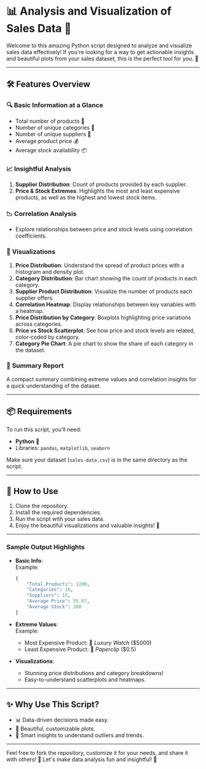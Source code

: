 # 📊 **Analysis and Visualization of Sales Data** 🚀

Welcome to this amazing Python script designed to analyze and visualize sales data effectively! If you're looking for a way to get actionable insights and beautiful plots from your sales dataset, this is the perfect tool for you. 🎉

---

## 🛠️ **Features Overview**

### 🔍 **Basic Information at a Glance**
- Total number of products 🛒
- Number of unique categories 📂
- Number of unique suppliers 🏢
- Average product price 💰
- Average stock availability 📦

### 📈 **Insightful Analysis**
1. **Supplier Distribution**: Count of products provided by each supplier.
2. **Price & Stock Extremes**: Highlights the most and least expensive products, as well as the highest and lowest stock items.

### 📉 **Correlation Analysis**
- Explore relationships between price and stock levels using correlation coefficients.

### 🎨 **Visualizations**
1. **Price Distribution**: Understand the spread of product prices with a histogram and density plot.
2. **Category Distribution**: Bar chart showing the count of products in each category.
3. **Supplier Product Distribution**: Visualize the number of products each supplier offers.
4. **Correlation Heatmap**: Display relationships between key variables with a heatmap.
5. **Price Distribution by Category**: Boxplots highlighting price variations across categories.
6. **Price vs Stock Scatterplot**: See how price and stock levels are related, color-coded by category.
7. **Category Pie Chart**: A pie chart to show the share of each category in the dataset.

### 📜 **Summary Report**
A compact summary combining extreme values and correlation insights for a quick understanding of the dataset.

---

## 📦 **Requirements**
To run this script, you'll need:
- **Python** 🐍
- Libraries: `pandas`, `matplotlib`, `seaborn`

Make sure your dataset (`sales-data.csv`) is in the same directory as the script.

---

## 🚀 **How to Use**
1. Clone the repository.
2. Install the required dependencies.
3. Run the script with your sales data.
4. Enjoy the beautiful visualizations and valuable insights! 🎉

---

### Sample Output Highlights
- **Basic Info**:  
  Example:  
  ```python
  {
      "Total Products": 1200,
      "Categories": 10,
      "Suppliers": 15,
      "Average Price": 55.67,
      "Average Stock": 200
  }
  ```
- **Extreme Values**:  
  Example:  
  - Most Expensive Product: 💎 *Luxury Watch* ($5000)
  - Least Expensive Product: 📎 *Paperclip* ($0.5)

- **Visualizations**:  
  - Stunning price distributions and category breakdowns!
  - Easy-to-understand scatterplots and heatmaps.

---

## ✨ **Why Use This Script?**
- 📊 Data-driven decisions made easy.
- 🎨 Beautiful, customizable plots.
- 🧠 Smart insights to understand outliers and trends.

---

Feel free to fork the repository, customize it for your needs, and share it with others! 🌟 Let's make data analysis fun and insightful! 🚀
